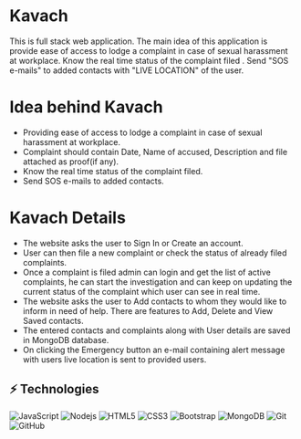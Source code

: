 # Kavach
This is full stack web application. The main idea of this application is provide ease of access to lodge a complaint in case of sexual harassment at workplace. Know the real time status of the complaint filed . Send "SOS e-mails" to added contacts with "LIVE LOCATION" of the user.


# Idea behind Kavach

<ul> 
<li>Providing ease of access to lodge a complaint in case of sexual harassment at workplace.</li>

<li>Complaint should contain Date, Name of accused, Description and file attached as proof(if any).</li>

<li>Know the real time status of the complaint filed.</li>

<li>Send SOS e-mails to added contacts.</li>
</ul>

# Kavach Details

<ul>
<li>The website asks the user to Sign In or Create an account.</li>

<li>User can then file a new complaint or check the status of already filed complaints.</li>

<li>Once a complaint is filed admin can login and get the list of active complaints, he can start the investigation and can keep on updating the current status of the complaint which user can see in real time.</li>

<li>The website asks the user to Add contacts to whom they would like to inform in need of help. There are features to Add, Delete and View Saved contacts.</li>

<li>The entered contacts and complaints along with User details are saved in MongoDB database.</li>

<li>On clicking the Emergency button an e-mail containing alert message with users live location is sent to provided users.</li>
</ul>


## ⚡ Technologies

![JavaScript](https://img.shields.io/badge/-JavaScript-black?style=flat-square&logo=javascript)
![Nodejs](https://img.shields.io/badge/-Nodejs-black?style=flat-square&logo=Node.js)
![HTML5](https://img.shields.io/badge/-HTML5-E34F26?style=flat-square&logo=html5&logoColor=white)
![CSS3](https://img.shields.io/badge/-CSS3-1572B6?style=flat-square&logo=css3)
![Bootstrap](https://img.shields.io/badge/-Bootstrap-563D7C?style=flat-square&logo=bootstrap)
![MongoDB](https://img.shields.io/badge/-MongoDB-black?style=flat-square&logo=mongodb)
![Git](https://img.shields.io/badge/-Git-black?style=flat-square&logo=git)
![GitHub](https://img.shields.io/badge/-GitHub-181717?style=flat-square&logo=github)

